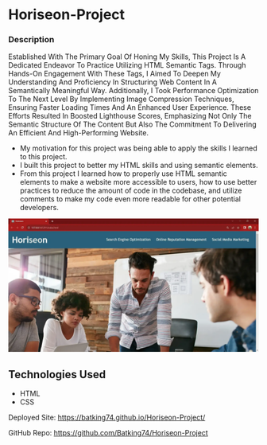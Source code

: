 # Horiseon-Project

### Description
Established With The Primary Goal Of Honing My Skills, This Project Is A Dedicated Endeavor To Practice Utilizing HTML Semantic Tags. Through Hands-On Engagement With These Tags, I Aimed To Deepen My Understanding And Proficiency In Structuring Web Content In A Semantically Meaningful Way. Additionally, I Took Performance Optimization To The Next Level By Implementing Image Compression Techniques, Ensuring Faster Loading Times And An Enhanced User Experience. These Efforts Resulted In Boosted Lighthouse Scores, Emphasizing Not Only The Semantic Structure Of The Content But Also The Commitment To Delivering An Efficient And High-Performing Website.

- My motivation for this project was being able to apply the skills I learned to this project.
- I built this project to better my HTML skills and using semantic elements.
- From this project I learned how to properly use HTML semantic elements to make a website more accessible to users, how to use better practices to reduce the amount of code in the codebase, and utilize comments to make my code even more readable for other potential developers.

![Image of Horiseon Project](./assets/images/Horiseon_Project.webp)


## Technologies Used
- HTML
- CSS


Deployed Site: https://batking74.github.io/Horiseon-Project/

GitHub Repo: https://github.com/Batking74/Horiseon-Project
